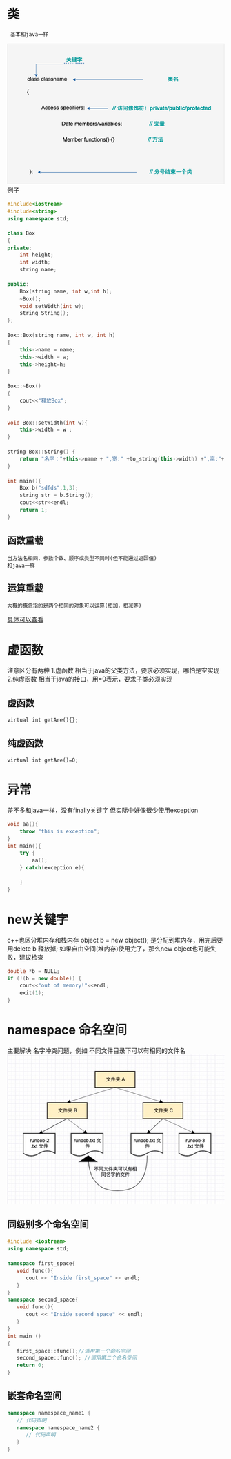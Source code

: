 # 类
```
 基本和java一样
```
![Alt text](image.png)
例子
```c++
#include<iostream>
#include<string>
using namespace std;

class Box
{
private:
    int height;
    int width;
    string name;

public:
    Box(string name, int w,int h);
    ~Box();
    void setWidth(int w);
    string String();
};

Box::Box(string name, int w, int h)
{
    this->name = name;
    this->width = w;
    this->height=h;
}

Box::~Box()
{
    cout<<"释放Box";
}

void Box::setWidth(int w){
    this->width = w ;
}

string Box::String() {
    return "名字："+this->name + ",宽:" +to_string(this->width) +",高:"+ to_string(this->height);
}

int main(){
    Box b("sdfds",1,3);
    string str = b.String();
    cout<<str<<endl;
    return 1;
}
```
## 函数重载
```
当方法名相同，参数个数、顺序或类型不同时(但不能通过返回值)
和java一样
```
## 运算重载 

```
大概的概念指的是两个相同的对象可以运算(相加，相减等)
```
[具体可以查看](https://www.runoob.com/cplusplus/cpp-overloading.html)
# 虚函数
注意区分有两种
1.虚函数 相当于java的父类方法，要求必须实现，哪怕是空实现
2.纯虚函数 相当于java的接口，用=0表示，要求子类必须实现
## 虚函数
```
virtual int getAre(){};
```
## 纯虚函数
```
virtual int getAre()=0;
```
# 异常
差不多和java一样，没有finally关键字
但实际中好像很少使用exception
```c++
void aa(){
    throw "this is exception";
}
int main(){
    try {
        aa();
    } catch(exception e){

    }
}
```
# new关键字
c++也区分堆内存和栈内存
object b = new object(); 是分配到堆内存，用完后要用delete b 释放掉;
如果自由空间(堆内存)使用完了，那么new object也可能失败，建议检查
```c++
double *b = NULL;
if (!(b = new double)) {
    cout<<"out of memory!"<<endl;
    exit(1);
}
```
# namespace 命名空间
主要解决 名字冲突问题，例如 不同文件目录下可以有相同的文件名
![Alt text](image-1.png)
## 同级别多个命名空间
```c++
#include <iostream>
using namespace std;

namespace first_space{
   void func(){
      cout << "Inside first_space" << endl;
   }
}
namespace second_space{
   void func(){
      cout << "Inside second_space" << endl;
   }
}
int main ()
{
   first_space::func();//调用第一个命名空间
   second_space::func(); //调用第二个命名空间
   return 0;
}
```
## 嵌套命名空间
```c++
namespace namespace_name1 {
   // 代码声明
   namespace namespace_name2 {
      // 代码声明
   }
}
```